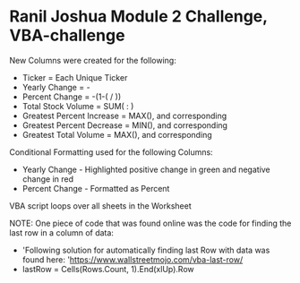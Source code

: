 # Ranil Joshua Module 2 Challenge, VBA-challenge

New Columns were created for the following:
* Ticker = Each Unique Ticker 
* Yearly Change = <Closing Price at End of Year> - <Opening Price at Start of Year>
* Percent Change = -(1-(<Closing Price at End of Year> / <Opening Price at Start of Year>))
* Total Stock Volume = SUM(<Volume at Start of Year> : <Volume at End of Year>)
* Greatest Percent Increase = MAX(<Percent Change>), and corresponding <Ticker>
* Greatest Percent Decrease = MIN(<Percent Change>), and corresponding <Ticker>
* Greatest Total Volume = MAX(<Total Stock Volume>), and corresponding <Ticker>
	
Conditional Formatting used for the following Columns:
* Yearly Change - Highlighted positive change in green and negative change in red
* Percent Change - Formatted as Percent
	
 VBA script loops over all sheets in the Worksheet

 NOTE:
One piece of code that was found online was the code for finding the last row in a column of data:
* 'Following solution for automatically finding last Row with data was found here: 'https://www.wallstreetmojo.com/vba-last-row/
* lastRow = Cells(Rows.Count, 1).End(xlUp).Row
